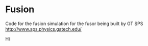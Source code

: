Fusion
======

Code for the fusion simulation for the fusor being  built by GT SPS http://www.sps.physics.gatech.edu/


Hi
